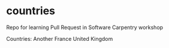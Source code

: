 # countries
Repo for learning Pull Request in Software Carpentry workshop

Countries:
Another France
United Kingdom
